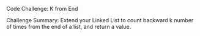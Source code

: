 Code Challenge: K from End

Challenge Summary: Extend your Linked List to count backward k number of times from the end of a list, and return a value. 

